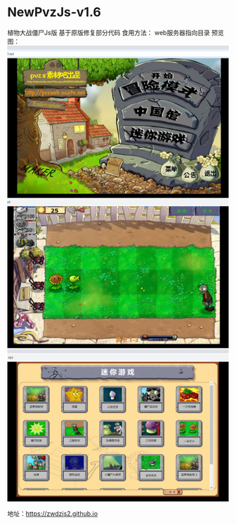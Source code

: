 # NewPvzJs-v1.6
植物大战僵尸Js版
基于原版修复部分代码
食用方法：
web服务器指向目录
预览图：
![image](/预览图/主页.png)
![image](/预览图/冒险模式.png)
![image](/预览图/迷你游戏.png)

地址：https://zwdzjs2.github.io
